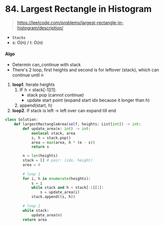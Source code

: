 # 84. Largest Rectangle in Histogram
> https://leetcode.com/problems/largest-rectangle-in-histogram/description/

- `Stacks`
- s: O(n) / t: O(n)

#### Algo
- Determin can_continue with stack
- There's 2 loop, first heights and second is for leftover (stack), which can continue until n

1. **loop1**. Iterate heights
    1. IF h < stack[-1][1]: 
        - stack pop (cannot continue)
        - update start point (expand start idx because it longer than h)
    2. append(start, h)
2. **loop2**. If stack is left -> left over can expand till end

```py
class Solution:
    def largestRectangleArea(self, heights: List[int]) -> int:
        def update_area(e: int) -> int:
            nonlocal stack, area
            s, h = stack.pop()
            area = max(area, h * (e - s))
            return s

        n = len(heights)
        stack = [] # pair: (idx, height)
        area = 0
        
        # loop 1
        for i, h in enumerate(heights):
            s = i
            while stack and h < stack[-1][1]:
                s = update_area(i)
            stack.append((s, h))
        
        # loop 2
        while stack:
            update_area(n)
        return area

```